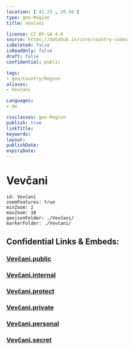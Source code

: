 ```yaml
---
location: [ 41.23 , 20.56 ] 
type: geo-Region
title: Vevčani

license: CC BY-SA 4.0
source: https://datahub.io/core/country-codes
isDeleted: false
isReadOnly: false
draft: false
confidential: public

tags:
- geo/Country/Region
aliases:
- Vevčani

Languages:
- de

cssclasses: geo-Region
publish: true
linkTitle: 
keywords: 
layout: 
publishDate: 
expiryDate: 
---
```


# Vevčani

```leaflet
id: Vevčani
zoomFeatures: true 
minZoom: 2 
maxZoom: 18
geojsonFolder: ./Vevčani/
markerFolder: ./Vevčani/
```


## Confidential Links & Embeds: 

### [Vevčani.public](/_public/\Earth\Continent\Europe\Europe~South\Macedonia~North\Municipalities~MacedoniaVevčani.public.md) 

### [Vevčani.internal](/_internal/\Earth\Continent\Europe\Europe~South\Macedonia~North\Municipalities~MacedoniaVevčani.internal.md) 

### [Vevčani.protect](/_protect/\Earth\Continent\Europe\Europe~South\Macedonia~North\Municipalities~MacedoniaVevčani.protect.md) 

### [Vevčani.private](/_private/\Earth\Continent\Europe\Europe~South\Macedonia~North\Municipalities~MacedoniaVevčani.private.md) 

### [Vevčani.personal](/_personal/\Earth\Continent\Europe\Europe~South\Macedonia~North\Municipalities~MacedoniaVevčani.personal.md) 

### [Vevčani.secret](/_secret/\Earth\Continent\Europe\Europe~South\Macedonia~North\Municipalities~MacedoniaVevčani.secret.md)

